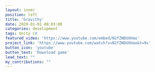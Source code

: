 ```yaml
---
layout: inner
position: left
title: 'Gravithy'
date: 2020-01-01 00:03:00
categories: development
tags: Unity C#
featured_video: 'https://www.youtube.com/embed/N2fZNDUXHao'
project_link: 'https://www.youtube.com/watch?v=N2fZNDUXHao&t=9s'
button_icon: 'youtube'
button_text: 'Download game'
lead_text: ""
my_contributions: ""
---
```

